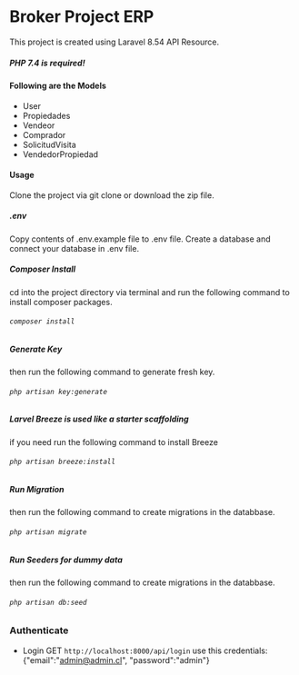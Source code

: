 # Broker Project ERP
This project is created using Laravel 8.54 API Resource.
##### PHP 7.4 is required!

#### Following are the Models
* User
* Propiedades
* Vendeor
* Comprador
* SolicitudVisita
* VendedorPropiedad

#### Usage
Clone the project via git clone or download the zip file.

##### .env
Copy contents of .env.example file to .env file. Create a database and connect your database in .env file.
##### Composer Install
cd into the project directory via terminal and run the following  command to install composer packages.
###### `composer install`

##### Generate Key
then run the following command to generate fresh key.
###### `php artisan key:generate`

##### Larvel Breeze is used like a starter scaffolding
if you need run the following command to install Breeze
###### `php artisan breeze:install `
##### Run Migration
then run the following command to create migrations in the databbase.
###### `php artisan migrate`
##### Run Seeders for dummy data
then run the following command to create migrations in the databbase.
###### `php artisan db:seed`

### Authenticate

* Login GET `http://localhost:8000/api/login` 
    use this credentials: {"email":"admin@admin.cl", "password":"admin"}

